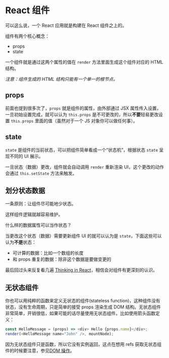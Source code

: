 # React 组件

可以这么说，一个 React 应用就是构建在 React 组件之上的。

组件有两个核心概念：

- props
- state

一个组件就是通过这两个属性的值在 `render` 方法里面生成这个组件对应的 HTML 结构。

_注意：组件生成的 HTML 结构只能有一个单一的根节点。_

## props

前面也提到很多次了，`props` 就是组件的属性，由外部通过 JSX
属性传入设置，一旦初始设置完成，就可以认为 `this.props` 是不可更改的，所以**不要**轻易更改设置 `this.props` 里面的值（虽然对于一个 JS 对象你可以做任何事）。

## state

`state` 是组件的当前状态，可以把组件简单看成一个“状态机”，根据状态 `state`
呈现不同的 UI 展示。

一旦状态（数据）更改，组件就会自动调用 `render` 重新渲染 UI，这个更改的动作会通过
`this.setState` 方法来触发。

## 划分状态数据

一条原则：让组件尽可能地少状态。

这样组件逻辑就越容易维护。

什么样的数据属性可以当作状态？

当更改这个状态（数据）需要更新组件 UI 的就可以认为是 `state`，下面这些可以认为**不是**状态：

- 可计算的数据：比如一个数组的长度
- 和 props 重复的数据：除非这个数据是要做变更的

最后回过头来反复看几遍 [Thinking in
React](http://facebook.github.io/react/docs/thinking-in-react.html)，相信会对组件有更深刻的认识。

## 无状态组件

你也可以用纯粹的函数来定义无状态的组件(stateless function)，这种组件没有状态，没有生命周期，只是简单的接受 props 渲染生成 DOM 结构。无状态组件非常简单，开销很低，如果可能的话尽量使用无状态组件。比如使用箭头函数定义：

```javascript
const HelloMessage = (props) => <div> Hello {props.name}</div>;
render(<HelloMessage name="John" />, mountNode);
```

因为无状态组件只是函数，所以它没有实例返回，这点在想用 refs
获取无状态组件的时候要注意，参见[DOM 操作](dom.md)。
